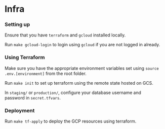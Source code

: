 # Infra

### Setting up

Ensure that you have `terraform` and `gcloud` installed locally.

Run `make gcloud-login` to login using `gcloud` if you are not logged in already.

### Using Terraform

Make sure you have the appropriate environment variables set using `source .env.[environment]` from the root folder.

Run `make init` to set up terraform using the remote state hosted on GCS.

In `staging/` or `production/`, configure your database username and password in `secret.tfvars`.

### Deployment

Run `make tf-apply` to deploy the GCP resources using terraform.